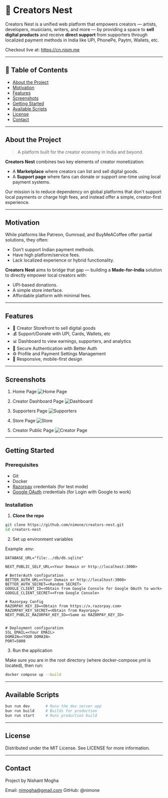 # 🎨 Creators Nest

Creators Nest is a unified web platform that empowers creators — artists, developers, musicians, writers, and more — by providing a space to **sell digital products** and receive **direct support** from supporters through localized payment methods in India like UPI, PhonePe, Paytm, Wallets, etc.

Checkout live at: https://cn.nism.me

---

## 📌 Table of Contents

- [About the Project](#about-the-project)
- [Motivation](#motivation)
- [Features](#features)
- [Screenshots](#screenshots)
- [Getting Started](#getting-started)
- [Available Scripts](#available-scripts)
- [License](#license)
- [Contact](#contact)

---

## About the Project

> A platform built for the creator economy in India and beyond.

**Creators Nest** combines two key elements of creator monetization:

- A **Marketplace** where creators can list and sell digital goods.
- A **Support page** where fans can donate or support one-time using local payment systems.

Our mission is to reduce dependency on global platforms that don't support local payments or charge high fees, and instead offer a simple, creator-first experience.

---

## Motivation

While platforms like Patreon, Gumroad, and BuyMeACoffee offer partial solutions, they often:

- Don’t support Indian payment methods.
- Have high platform/service fees.
- Lack localized experience or hybrid functionality.

**Creators Nest** aims to bridge that gap — building a **Made-for-India** solution to directly empower local creators with:

- UPI-based donations.
- A simple store interface.
- Affordable platform with minimal fees.

---

## Features

- 🛒 Creator Storefront to sell digital goods
- 💰 Support/Donate with UPI, Cards, Wallets, etc
- 📊 Dashboard to view earnings, supporters, and analytics
- 🔐 Secure Authentication with Better Auth
- ⚙️ Profile and Payment Settings Management
- 🎯 Responsive, mobile-first design

---

## Screenshots

1. Home Page
   ![Home Page](https://i.ibb.co/bMD5DNb5/Screenshot-From-2025-06-17-12-59-51.png)

2. Creator Dashboard Page
   ![Dashboard](https://i.ibb.co/1tspK06W/Screenshot-From-2025-05-13-12-21-54.png)

3. Supporters Page
   ![Supporters](https://i.ibb.co/cSZsr0xx/Screenshot-From-2025-05-13-11-55-03.png)

4. Store Page
   ![Store](https://i.ibb.co/yFx8Gyj1/Screenshot-From-2025-06-17-13-09-00.png)

5. Creator Public Page
   ![Creator Page](https://i.ibb.co/wFVbP6kJ/Screenshot-From-2025-06-17-13-09-57.png)

---

## Getting Started

### Prerequisites

- Git
- Docker
- [Razorpay](https://x.razorpay.com) credentials (for test mode)
- [Google OAuth](https://www.better-auth.com/docs/authentication/google) credentials (for Login with Google to work)

### Installation

1. **Clone the repo**

```bash
git clone https://github.com/nimone/creators-nest.git
cd creators-nest
```

2. Set up environment variables

Example .env:

```
DATABASE_URL="file:../db/db.sqlite"

NEXT_PUBLIC_SELF_URL=<Your Domain or http://localhost:3000>

# BetterAuth configuration
BETTER_AUTH_URL=<Your Domain or http://localhost:3000>
BETTER_AUTH_SECRET=<Random SECRET>
GOOGLE_CLIENT_ID=<Obtain from Google Console for Google OAuth to work>
GOOGLE_CLIENT_SECRET=<From Google Console>

# Razorpay Config
RAZORPAY_KEY_ID=<Obtain from https://x.razorpay.com>
RAZORPAY_KEY_SECRET=<Obtain from Rayorpay>
NEXT_PUBLIC_RAZORPAY_KEY_ID=<Same as RAZORPAY_KEY_ID>


# Deployment configuration
SSL_EMAIL=<Your EMAIL>
DOMAIN=<YOUR DOMAIN>
PORT=5000
```

3. Run the application

Make sure you are in the root directory (where docker-compose.yml is located), then run:

```bash
docker compose up --build
```

---

## Available Scripts

```bash
bun run dev       # Runs the dev server app
bun run build     # Builds for production
bun run start     # Runs production build
```

---

## License

Distributed under the MIT License. See LICENSE for more information.

---

## Contact

Project by Nishant Mogha

Email: nimogha@gmail.com
GitHub: @nimone
